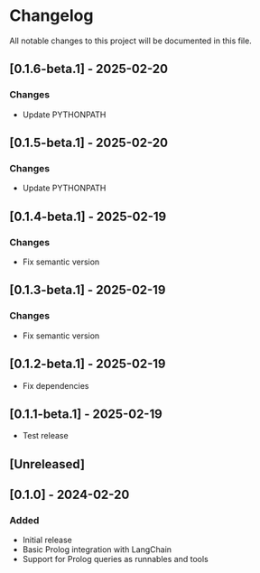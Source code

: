 # Changelog

All notable changes to this project will be documented in this file.

## [0.1.6-beta.1] - 2025-02-20

### Changes
* Update PYTHONPATH

## [0.1.5-beta.1] - 2025-02-20

### Changes
* Update PYTHONPATH

## [0.1.4-beta.1] - 2025-02-19

### Changes
* Fix semantic version

## [0.1.3-beta.1] - 2025-02-19

### Changes
* Fix semantic version

## [0.1.2-beta.1] - 2025-02-19
- Fix dependencies

## [0.1.1-beta.1] - 2025-02-19
- Test release

## [Unreleased]

## [0.1.0] - 2024-02-20
### Added
- Initial release
- Basic Prolog integration with LangChain
- Support for Prolog queries as runnables and tools
